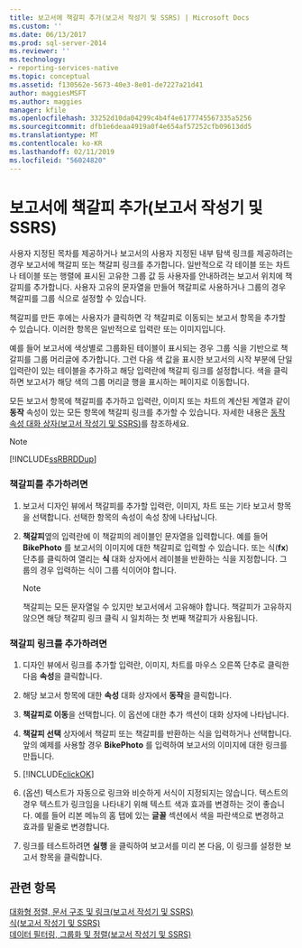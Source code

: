```yaml
---
title: 보고서에 책갈피 추가(보고서 작성기 및 SSRS) | Microsoft Docs
ms.custom: ''
ms.date: 06/13/2017
ms.prod: sql-server-2014
ms.reviewer: ''
ms.technology:
- reporting-services-native
ms.topic: conceptual
ms.assetid: f130562e-5673-40e3-8e01-de7227a21d41
author: maggiesMSFT
ms.author: maggies
manager: kfile
ms.openlocfilehash: 33252d10da04299c4b4f4e6177745567335a5256
ms.sourcegitcommit: dfb1e6deaa4919a0f4e654af57252cfb09613dd5
ms.translationtype: MT
ms.contentlocale: ko-KR
ms.lasthandoff: 02/11/2019
ms.locfileid: "56024820"
---
```

# <a name="add-a-bookmark-to-a-report-report-builder-and-ssrs"></a>보고서에 책갈피 추가(보고서 작성기 및 SSRS)
  사용자 지정된 목차를 제공하거나 보고서의 사용자 지정된 내부 탐색 링크를 제공하려는 경우 보고서에 책갈피 또는 책갈피 링크를 추가합니다. 일반적으로 각 테이블 또는 차트나 테이블 또는 행렬에 표시된 고유한 그룹 값 등 사용자를 안내하려는 보고서 위치에 책갈피를 추가합니다. 사용자 고유의 문자열을 만들어 책갈피로 사용하거나 그룹의 경우 책갈피를 그룹 식으로 설정할 수 있습니다.  
  
 책갈피를 만든 후에는 사용자가 클릭하면 각 책갈피로 이동되는 보고서 항목을 추가할 수 있습니다. 이러한 항목은 일반적으로 입력란 또는 이미지입니다.  
  
 예를 들어 보고서에 색상별로 그룹화된 테이블이 표시되는 경우 그룹 식을 기반으로 책갈피를 그룹 머리글에 추가합니다. 그런 다음 색 값을 표시한 보고서의 시작 부분에 단일 입력란이 있는 테이블을 추가하고 해당 입력란에 책갈피 링크를 설정합니다. 색을 클릭하면 보고서가 해당 색의 그룹 머리글 행을 표시하는 페이지로 이동합니다.  
  
 모든 보고서 항목에 책갈피를 추가하고 입력란, 이미지 또는 차트의 계산된 계열과 같이 **동작** 속성이 있는 모든 항목에 책갈피 링크를 추가할 수 있습니다. 자세한 내용은 [동작 속성 대화 상자&#40;보고서 작성기 및 SSRS&#41;](../action-properties-dialog-box-report-builder-and-ssrs.md)를 참조하세요.  
  
> [!NOTE]  
>  [!INCLUDE[ssRBRDDup](../../includes/ssrbrddup-md.md)]  
  
### <a name="to-add-a-bookmark"></a>책갈피를 추가하려면  
  
1.  보고서 디자인 뷰에서 책갈피를 추가할 입력란, 이미지, 차트 또는 기타 보고서 항목을 선택합니다. 선택한 항목의 속성이 속성 창에 나타납니다.  
  
2.  **책갈피**옆의 입력란에 이 책갈피의 레이블인 문자열을 입력합니다. 예를 들어 **BikePhoto** 를 보고서의 이미지에 대한 책갈피로 입력할 수 있습니다. 또는 식(**fx**) 단추를 클릭하여 열리는 **식** 대화 상자에서 레이블을 반환하는 식을 지정합니다. 그룹의 경우 입력하는 식이 그룹 식이어야 합니다.  
  
    > [!NOTE]  
    >  책갈피는 모든 문자열일 수 있지만 보고서에서 고유해야 합니다. 책갈피가 고유하지 않으면 해당 책갈피 링크 클릭 시 일치하는 첫 번째 책갈피가 사용됩니다.  
  
### <a name="to-add-a-bookmark-link"></a>책갈피 링크를 추가하려면  
  
1.  디자인 뷰에서 링크를 추가할 입력란, 이미지, 차트를 마우스 오른쪽 단추로 클릭한 다음 **속성**을 클릭합니다.  
  
2.  해당 보고서 항목에 대한 **속성** 대화 상자에서 **동작**을 클릭합니다.  
  
3.  **책갈피로 이동**을 선택합니다. 이 옵션에 대한 추가 섹션이 대화 상자에 나타납니다.  
  
4.  **책갈피 선택** 상자에서 책갈피 또는 책갈피를 반환하는 식을 입력하거나 선택합니다. 앞의 예제를 사용할 경우 **BikePhoto** 를 입력하여 보고서의 이미지에 대한 링크를 만듭니다.  
  
5.  [!INCLUDE[clickOK](../../includes/clickok-md.md)]  
  
6.  (옵션) 텍스트가 자동으로 링크와 비슷하게 서식이 지정되지는 않습니다. 텍스트의 경우 텍스트가 링크임을 나타내기 위해 텍스트 색과 효과를 변경하는 것이 좋습니다. 예를 들어 리본 메뉴의 홈 탭에 있는 **글꼴** 섹션에서 색을 파란색으로 변경하고 효과를 밑줄로 변경합니다.  
  
7.  링크를 테스트하려면 **실행** 을 클릭하여 보고서를 미리 본 다음, 이 링크를 설정한 보고서 항목을 클릭합니다.  
  
## <a name="see-also"></a>관련 항목  
 [대화형 정렬, 문서 구조 및 링크&#40;보고서 작성기 및 SSRS&#41;](interactive-sort-document-maps-and-links-report-builder-and-ssrs.md)   
 [식&#40;보고서 작성기 및 SSRS&#41;](expressions-report-builder-and-ssrs.md)   
 [데이터 필터링, 그룹화 및 정렬&#40;보고서 작성기 및 SSRS&#41;](filter-group-and-sort-data-report-builder-and-ssrs.md)  
  
  
